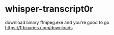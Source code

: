 # whisper-transcript0r
 
 download binary ffmpeg.exe and you're good to go
https://ffbinaries.com/downloads
